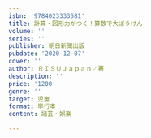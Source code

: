 ```yaml
---
isbn: '9784023333581'
title: 計算・図形力がつく！算数で大ぼうけん
volume: ''
series: ''
publisher: 朝日新聞出版
pubdate: '2020-12-07'
cover: ''
author: ＲＩＳＵＪａｐａｎ／著
description: ''
price: '1200'
genre: ''
target: 児童
format: 単行本
content: 諸芸・娯楽

---
```

